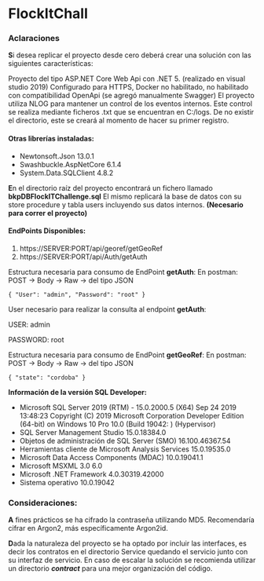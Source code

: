 # FlockItChall
### Aclaraciones
**S**i desea replicar el proyecto desde cero deberá crear una solución con las siguientes características:

Proyecto del tipo ASP.NET Core Web Api con .NET 5. (realizado en visual studio 2019)
Configurado para HTTPS, Docker no habilitado, no habilitado con compatibilidad OpenApi (se agregó manualmente Swagger)
El proyecto utiliza NLOG para mantener un control de los eventos internos. Este control se realiza mediante ficheros .txt que se encuentran en C:/logs. De no existir el directorio, este se creará al momento de hacer su primer registro.

#### Otras librerías instaladas:

- Newtonsoft.Json 13.0.1
- Swashbuckle.AspNetCore 6.1.4
- System.Data.SQLClient 4.8.2

**E**n el directorio raíz del proyecto encontrará un fichero llamado **bkpDBFlockITChallenge.sql** El mismo replicará la base de datos con su store procedure y tabla users incluyendo sus datos internos. **(Necesario para correr el proyecto)**

#### EndPoints Disponibles: 
1. https://SERVER:PORT/api/georef/getGeoRef
2. https://SERVER:PORT/api/Auth/getAuth

Estructura necesaria para consumo de EndPoint **getAuth**:
En postman:  POST -> Body -> Raw  -> del tipo JSON

`{
    "User": "admin",
    "Password": "root"
}`

User necesario para realizar la consulta al endpoint **getAuth**:

USER: admin

PASSWORD: root

Estructura necesaria para consumo de EndPoint **getGeoRef**:
En postman:  POST -> Body -> Raw  -> del tipo JSON

`{
    "state": "cordoba"
}`

**Información de la versión SQL Developer:**
- Microsoft SQL Server 2019 (RTM) - 15.0.2000.5 (X64) Sep 24 2019 13:48:23 Copyright (C) 2019 Microsoft Corporation Developer Edition (64-bit) on Windows 10 Pro 10.0 (Build 19042: ) (Hypervisor)
- SQL Server Management Studio 15.0.18384.0
- Objetos de administración de SQL Server (SMO) 16.100.46367.54
- Herramientas cliente de Microsoft Analysis Services 15.0.19535.0
- Microsoft Data Access Components (MDAC) 10.0.19041.1
- Microsoft MSXML 3.0 6.0
- Microsoft .NET Framework 4.0.30319.42000
- Sistema operativo 10.0.19042

### Consideraciones:
**A** fines prácticos se ha cifrado la contraseña utilizando MD5. Recomendaría cifrar en Argon2, más específicamente Argon2id.

**D**ada la naturaleza del proyecto se ha optado por incluir las interfaces, es decir los contratos en el directorio Service quedando el servicio junto con su interfaz de servicio. En caso de escalar la solución se recomienda utilizar un directorio ***contract*** para una mejor organización del código.
